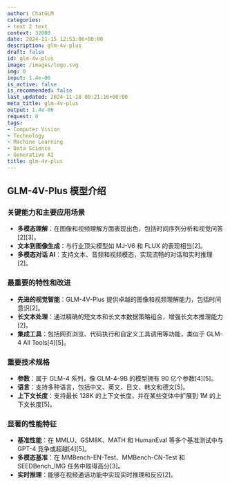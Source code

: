 ```yaml
---
author: ChatGLM
categories:
- text 2 text
context: 32000
date: 2024-11-15 12:53:06+00:00
description: glm-4v-plus
draft: false
id: glm-4v-plus
image: /images/logo.svg
img: 0
input: 1.4e-06
is_active: false
is_recommended: false
last_updated: 2024-11-18 00:21:16+00:00
meta_title: glm-4v-plus
output: 1.4e-06
request: 0
tags:
- Computer Vision
- Technology
- Machine Learning
- Data Science
- Generative AI
title: glm-4v-plus
---
```







## GLM-4V-Plus 模型介绍

### 关键能力和主要应用场景
- **多模态理解**：在图像和视频理解方面表现出色，包括时间序列分析和视觉问答[2][3]。
- **文本到图像生成**：与行业顶尖模型如 MJ-V6 和 FLUX 的表现相当[2]。
- **多模态对话 AI**：支持文本、音频和视频模态，实现流畅的对话和实时推理[2]。

### 最重要的特性和改进
- **先进的视觉智能**：GLM-4V-Plus 提供卓越的图像和视频理解能力，包括时间意识[2]。
- **长文本处理**：通过精确的短文本和长文本数据策略组合，增强长文本推理能力[2]。
- **集成工具**：包括网页浏览、代码执行和自定义工具调用等功能，类似于 GLM-4 All Tools[4][5]。

### 重要技术规格
- **参数**：属于 GLM-4 系列，像 GLM-4-9B 的模型拥有 90 亿个参数[4][5]。
- **语言**：支持多种语言，包括中文、英文、日文、韩文和德文[5]。
- **上下文长度**：支持最长 128K 的上下文长度，并在某些变体中扩展到 1M 的上下文长度[5]。

### 显著的性能特征
- **基准性能**：在 MMLU、GSM8K、MATH 和 HumanEval 等多个基准测试中与 GPT-4 竞争或超越[4][5]。
- **多模态基准**：在 MMBench-EN-Test、MMBench-CN-Test 和 SEEDBench_IMG 任务中取得高分[3]。
- **实时推理**：能够在视频通话功能中实现实时推理和反应[2]。

